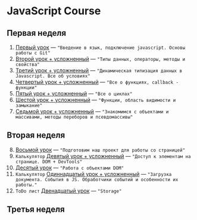 # JavaScript Course

## Первая неделя 

1. [Первый урок](https://github.com/sergeevsite/JavaScript_13/tree/lesson01) — `"Введение в язык, подключение javascript. Основы работы с Git"` <br>
2. [Второй урок + усложненный](https://github.com/sergeevsite/JavaScript_13/tree/lesson02) — `"Типы данных, операторы, методы и свойства"` <br>
3. [Третий урок + усложненный](https://github.com/sergeevsite/JavaScript_13/tree/lesson03) — `"Динамическая типизация данных в Javascript. Все об условиях"` <br>
4. [Четвертый урок + усложненный](https://github.com/sergeevsite/JavaScript_13/tree/lesson04) — `"Все о функциях, callback - функции"` <br>
5. [Пятый урок + усложненный](https://github.com/sergeevsite/JavaScript_13/tree/lesson05) — `"Все о циклах"` <br>
6. [Шестой урок + усложненный](https://github.com/sergeevsite/JavaScript_13/tree/lesson06) — `"Функции, область видимости и замыкание"` <br>
7. [Седьмой урок + усложненный](https://github.com/sergeevsite/JavaScript_13/tree/lesson07) — `"Знакомимся с объектами и массивами, методы переборов и псевдомассивы"` <br>

## Вторая неделя 

8. [Восьмой урок](https://github.com/sergeevsite/JavaScript_13/tree/lesson08) — `"Подготовим наш проект для работы со страницей"` <br>
9. ```Калькулятор``` [Девятый урок + усложненный](https://github.com/sergeevsite/JavaScript_13/tree/lesson09) — `"Доступ к элементам на странице. DOM + DevTools"` <br>
10. [Десятый урок](https://github.com/sergeevsite/JavaScript_13/tree/lesson10) — `"Работа с объектами DOM"` <br>
11. `Калькулятор` [Одиннадцатый урок + усложненный](https://github.com/sergeevsite/JavaScript_13/tree/lesson11) — `"Загрузка документа. События в JS. Обработчики событий и особенности их работы."` <br> 
12. `ToDo лист` [Двенадцатый урок](https://github.com/sergeevsite/JavaScript_13/tree/lesson12) — `"Storage"` <br>

## Третья неделя 
